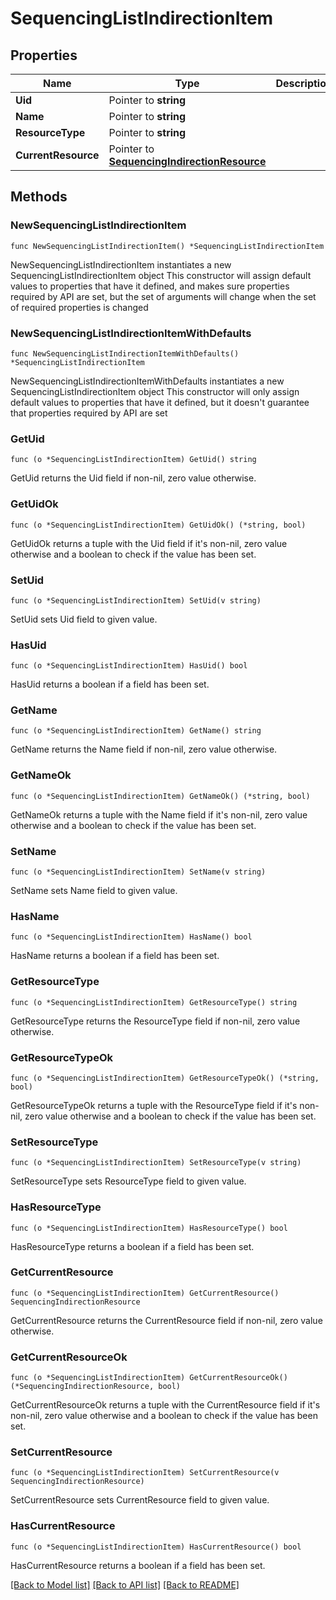 # SequencingListIndirectionItem

## Properties

Name | Type | Description | Notes
------------ | ------------- | ------------- | -------------
**Uid** | Pointer to **string** |  | [optional] 
**Name** | Pointer to **string** |  | [optional] 
**ResourceType** | Pointer to **string** |  | [optional] 
**CurrentResource** | Pointer to [**SequencingIndirectionResource**](SequencingIndirectionResource.md) |  | [optional] 

## Methods

### NewSequencingListIndirectionItem

`func NewSequencingListIndirectionItem() *SequencingListIndirectionItem`

NewSequencingListIndirectionItem instantiates a new SequencingListIndirectionItem object
This constructor will assign default values to properties that have it defined,
and makes sure properties required by API are set, but the set of arguments
will change when the set of required properties is changed

### NewSequencingListIndirectionItemWithDefaults

`func NewSequencingListIndirectionItemWithDefaults() *SequencingListIndirectionItem`

NewSequencingListIndirectionItemWithDefaults instantiates a new SequencingListIndirectionItem object
This constructor will only assign default values to properties that have it defined,
but it doesn't guarantee that properties required by API are set

### GetUid

`func (o *SequencingListIndirectionItem) GetUid() string`

GetUid returns the Uid field if non-nil, zero value otherwise.

### GetUidOk

`func (o *SequencingListIndirectionItem) GetUidOk() (*string, bool)`

GetUidOk returns a tuple with the Uid field if it's non-nil, zero value otherwise
and a boolean to check if the value has been set.

### SetUid

`func (o *SequencingListIndirectionItem) SetUid(v string)`

SetUid sets Uid field to given value.

### HasUid

`func (o *SequencingListIndirectionItem) HasUid() bool`

HasUid returns a boolean if a field has been set.

### GetName

`func (o *SequencingListIndirectionItem) GetName() string`

GetName returns the Name field if non-nil, zero value otherwise.

### GetNameOk

`func (o *SequencingListIndirectionItem) GetNameOk() (*string, bool)`

GetNameOk returns a tuple with the Name field if it's non-nil, zero value otherwise
and a boolean to check if the value has been set.

### SetName

`func (o *SequencingListIndirectionItem) SetName(v string)`

SetName sets Name field to given value.

### HasName

`func (o *SequencingListIndirectionItem) HasName() bool`

HasName returns a boolean if a field has been set.

### GetResourceType

`func (o *SequencingListIndirectionItem) GetResourceType() string`

GetResourceType returns the ResourceType field if non-nil, zero value otherwise.

### GetResourceTypeOk

`func (o *SequencingListIndirectionItem) GetResourceTypeOk() (*string, bool)`

GetResourceTypeOk returns a tuple with the ResourceType field if it's non-nil, zero value otherwise
and a boolean to check if the value has been set.

### SetResourceType

`func (o *SequencingListIndirectionItem) SetResourceType(v string)`

SetResourceType sets ResourceType field to given value.

### HasResourceType

`func (o *SequencingListIndirectionItem) HasResourceType() bool`

HasResourceType returns a boolean if a field has been set.

### GetCurrentResource

`func (o *SequencingListIndirectionItem) GetCurrentResource() SequencingIndirectionResource`

GetCurrentResource returns the CurrentResource field if non-nil, zero value otherwise.

### GetCurrentResourceOk

`func (o *SequencingListIndirectionItem) GetCurrentResourceOk() (*SequencingIndirectionResource, bool)`

GetCurrentResourceOk returns a tuple with the CurrentResource field if it's non-nil, zero value otherwise
and a boolean to check if the value has been set.

### SetCurrentResource

`func (o *SequencingListIndirectionItem) SetCurrentResource(v SequencingIndirectionResource)`

SetCurrentResource sets CurrentResource field to given value.

### HasCurrentResource

`func (o *SequencingListIndirectionItem) HasCurrentResource() bool`

HasCurrentResource returns a boolean if a field has been set.


[[Back to Model list]](../README.md#documentation-for-models) [[Back to API list]](../README.md#documentation-for-api-endpoints) [[Back to README]](../README.md)



